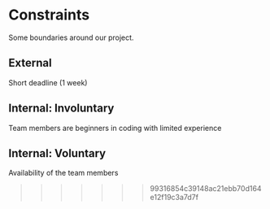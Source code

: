 # Constraints

Some boundaries around our project.

## External

Short deadline (1 week)

## Internal: Involuntary

Team members are beginners in coding with limited experience

## Internal: Voluntary

Availability of the team members

> > > > > > > 99316854c39148ac21ebb70d164e12f19c3a7d7f
